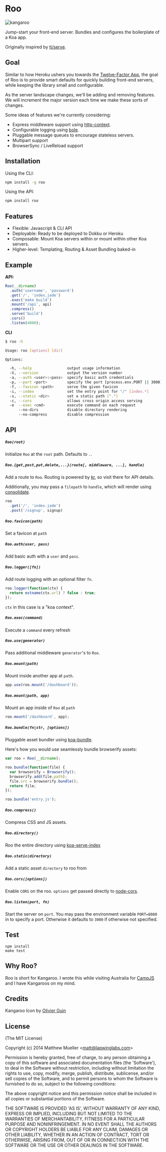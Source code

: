 
# Roo

  ![kangaroo](https://cldup.com/X4VwDx3Mlx.png)

  Jump-start your front-end server. Bundles and configures the boilerplate of a Koa app.

  Originally inspired by [tj/serve](https://github.com/tj/serve).

## Goal

Similar to how Heroku ushers you towards the [Twelve-Factor App](http://12factor.net/),
the goal of Roo is to provide smart defaults for quickly building front-end servers,
while keeping the library small and configurable.

As the server landscape changes, we'll be adding and removing features. We will
increment the major version each time we make these sorts of changes.

Some ideas of features we're currently considering:

- Express middleware support using [http-context](https://github.com/lapwinglabs/http-context).
- Configurable logging using [bole](https://github.com/rvagg/bole).
- Pluggable message queues to encourage stateless servers.
- Multipart support
- BrowserSync / LiveReload support

## Installation

Using the CLI:

```bash
npm install -g roo
```

Using the API:

```bash
npm install roo
```

## Features

  * Flexible: Javascript & CLI API
  * Deployable: Ready to be deployed to Dokku or Heroku
  * Composable: Mount Koa servers within or mount within other Koa servers.
  * Higher-level: Templating, Routing & Asset Bundling baked-in

## Example

**API:**

```js
Roo(__dirname)
  .auth('username', 'password')
  .get('/', 'index.jade')
  .exec('make build')
  .mount('/api', api)
  .compress()
  .serve('build')
  .cors()
  .listen(4000);
```

**CLI**

```bash
$ roo -h

Usage: roo [options] [dir]

Options:

  -h, --help                output usage information
  -V, --version             output the version number
  -a, --auth <user>:<pass>  specify basic auth credentials
  -p, --port <port>         specify the port [process.env.PORT || 3000]
  -f, --favicon <path>      serve the given favicon
  -i, --index               set the entry point for "/" [index.*]
  -s, --static <dir>        set a static path ["."]
  -c, --cors                allows cross origin access serving
  -e  --exec <cmd>          execute command on each request
      --no-dirs             disable directory rendering
      --no-compress         disable compression
```

## API

##### `Roo(root)`

Initialize `Roo` at the `root` path. Defaults to `.`.

##### `Roo.{get,post,put,delete,...}(route[, middleware, ...], handle)`

Add a route to `Roo`. Routing is powered by [kr](https://github.com/lapwinglabs/kr), so visit there for API details.

Additionally, you may pass a `filepath` to `handle`, which will render using [consolidate](https://github.com/tj/consolidate.js).

```js
roo
  .get('/', 'index.jade')
  .post('/signup', signup)
```

##### `Roo.favicon(path)`

Set a favicon at `path`

##### `Roo.auth(user, pass)`

Add basic auth with a `user` and `pass`.

##### `Roo.logger([fn])`

Add route logging with an optional filter `fn`.

```js
roo.logger(function(ctx) {
  return extname(ctx.url) ? false : true;
});
```

`ctx` in this case is a "koa context".

##### `Roo.exec(command)`

Execute a `command` every refresh

##### `Roo.use(generator)`

Pass additional middleware `generator`'s to `Roo`.

##### `Roo.mount(path)`

Mount inside another app at `path`.

```js
app.use(roo.mount('/dashboard'));
```

##### `Roo.mount(path, app)`

Mount an app inside of `Roo` at `path`

```js
roo.mount('/dashboard', app);
```

##### `Roo.bundle(fn|str, [options])`

Pluggable asset bundler using [koa-bundle](https://github.com/koajs/bundle).

Here's how you would use seamlessly bundle browserify assets:

```js
var roo = Roo(__dirname);

roo.bundle(function(file) {
  var browserify = Browserify();
  browserify.add(file.path);
  file.src = browserify.bundle();
  return file;
});

roo.bundle('entry.js');
```

##### `Roo.compress()`

Compress CSS and JS assets.

##### `Roo.directory()`

Roo the entire directory using [koa-serve-index](https://github.com/yiminghe/koa-serve-index)

##### `Roo.static(directory)`

Add a static asset `directory` to roo from

##### `Roo.cors([options])`

Enable `CORS` on the roo. `options` get passed directly to [node-cors](https://github.com/troygoode/node-cors/).

##### `Roo.listen(port, fn)`

Start the server on `port`. You may pass the environment variable `PORT=8080` in to specify a port. Otherwise it defaults to `3000` if otherwise not specified.

## Test

```
npm install
make test
```

## Why Roo?

Roo is short for Kangaroo. I wrote this while visiting Australia for [CampJS](http://campjs.com) and I have Kangaroos on my mind.

## Credits

Kangaroo Icon by [Olivier Guin](http://thenounproject.com/olivierguin)

## License

(The MIT License)

Copyright (c) 2014 Matthew Mueller &lt;matt@lapwinglabs.com&gt;

Permission is hereby granted, free of charge, to any person obtaining
a copy of this software and associated documentation files (the
'Software'), to deal in the Software without restriction, including
without limitation the rights to use, copy, modify, merge, publish,
distribute, sublicense, and/or sell copies of the Software, and to
permit persons to whom the Software is furnished to do so, subject to
the following conditions:

The above copyright notice and this permission notice shall be
included in all copies or substantial portions of the Software.

THE SOFTWARE IS PROVIDED 'AS IS', WITHOUT WARRANTY OF ANY KIND,
EXPRESS OR IMPLIED, INCLUDING BUT NOT LIMITED TO THE WARRANTIES OF
MERCHANTABILITY, FITNESS FOR A PARTICULAR PURPOSE AND NONINFRINGEMENT.
IN NO EVENT SHALL THE AUTHORS OR COPYRIGHT HOLDERS BE LIABLE FOR ANY
CLAIM, DAMAGES OR OTHER LIABILITY, WHETHER IN AN ACTION OF CONTRACT,
TORT OR OTHERWISE, ARISING FROM, OUT OF OR IN CONNECTION WITH THE
SOFTWARE OR THE USE OR OTHER DEALINGS IN THE SOFTWARE.
